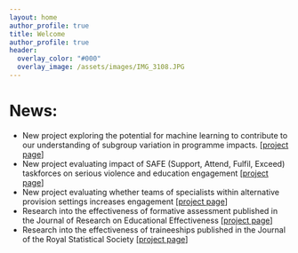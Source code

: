 ```yaml
---
layout: home
author_profile: true
title: Welcome
author_profile: true
header:
  overlay_color: "#000"
  overlay_image: /assets/images/IMG_3108.JPG
---
```

# News:
- New project exploring the potential for machine learning to contribute to our understanding of subgroup variation in programme impacts. [[project page](machine-learning-and-impact-heterogeneity)]
- New project evaluating impact of SAFE (Support, Attend, Fulfil, Exceed) taskforces on serious violence and education engagement [[project page](SAFE-evaluation)]
- New project evaluating whether teams of specialists within alternative provision settings increases engagement [[project page](APST-evaluation)]
- Research into the effectiveness of formative assessment published in the Journal of Research on Educational Effectiveness [[project page](EFA-randomised-control-trial)]
- Research into the effectiveness of traineeships published in the Journal of the Royal Statistical Society [[project page](evaluation-of-traineeships)]
